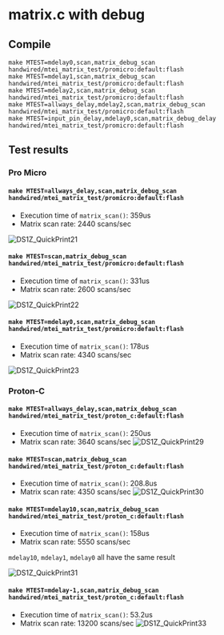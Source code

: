 # matrix.c with debug

## Compile

```
make MTEST=mdelay0,scan,matrix_debug_scan  handwired/mtei_matrix_test/promicro:default:flash
make MTEST=mdelay1,scan,matrix_debug_scan  handwired/mtei_matrix_test/promicro:default:flash
make MTEST=mdelay2,scan,matrix_debug_scan  handwired/mtei_matrix_test/promicro:default:flash
make MTEST=allways_delay,mdelay2,scan,matrix_debug_scan  handwired/mtei_matrix_test/promicro:default:flash
make MTEST=input_pin_delay,mdelay0,scan,matrix_debug_delay  handwired/mtei_matrix_test/promicro:default:flash
```

## Test results

### Pro Micro
#### `make MTEST=allways_delay,scan,matrix_debug_scan handwired/mtei_matrix_test/promicro:default:flash`
- Execution time of `matrix_scan()`: 359us
- Matrix scan rate: 2440 scans/sec

![DS1Z_QuickPrint21](https://user-images.githubusercontent.com/2170248/113131411-22968800-9258-11eb-8f9e-e61a331da0ec.png)

#### `make MTEST=scan,matrix_debug_scan handwired/mtei_matrix_test/promicro:default:flash`
- Execution time of `matrix_scan()`: 331us
- Matrix scan rate: 2600 scans/sec

![DS1Z_QuickPrint22](https://user-images.githubusercontent.com/2170248/113131465-380bb200-9258-11eb-9547-44b58b575c34.png)

#### `make MTEST=mdelay0,scan,matrix_debug_scan handwired/mtei_matrix_test/promicro:default:flash`
- Execution time of `matrix_scan()`: 178us
- Matrix scan rate: 4340 scans/sec

![DS1Z_QuickPrint23](https://user-images.githubusercontent.com/2170248/113131611-65f0f680-9258-11eb-9b0b-7ed01ce626c5.png)

### Proton-C

#### `make MTEST=allways_delay,scan,matrix_debug_scan handwired/mtei_matrix_test/proton_c:default:flash`
- Execution time of `matrix_scan()`: 250us
- Matrix scan rate:  3640 scans/sec
![DS1Z_QuickPrint29](https://user-images.githubusercontent.com/2170248/113135288-eade0f00-925c-11eb-9ec3-31ee4d2da8cd.png)

#### `make MTEST=scan,matrix_debug_scan handwired/mtei_matrix_test/proton_c:default:flash`
- Execution time of `matrix_scan()`: 208.8us
- Matrix scan rate: 4350 scans/sec
![DS1Z_QuickPrint30](https://user-images.githubusercontent.com/2170248/113135197-ce41d700-925c-11eb-89bc-b1d9687f506b.png)

#### `make MTEST=mdelay10,scan,matrix_debug_scan handwired/mtei_matrix_test/proton_c:default:flash`
- Execution time of `matrix_scan()`: 158us
- Matrix scan rate: 5550 scans/sec

`mdelay10`, `mdelay1`, `mdelay0` all have the same result

![DS1Z_QuickPrint31](https://user-images.githubusercontent.com/2170248/113135174-c71ac900-925c-11eb-8f8e-be7aa1f97096.png)

#### `make MTEST=mdelay-1,scan,matrix_debug_scan handwired/mtei_matrix_test/proton_c:default:flash`
- Execution time of `matrix_scan()`: 53.2us
- Matrix scan rate: 13200 scans/sec
![DS1Z_QuickPrint33](https://user-images.githubusercontent.com/2170248/113135136-b9fdda00-925c-11eb-9861-2583e40c6649.png)
